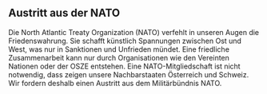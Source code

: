 ## Austritt aus der NATO

Die North Atlantic Treaty Organization (NATO) verfehlt in unseren Augen die Friedenswahrung. Sie schafft künstlich Spannungen zwischen Ost und West, was nur in Sanktionen und Unfrieden mündet. Eine friedliche Zusammenarbeit kann nur durch Organisationen wie den Vereinten Nationen oder der OSZE entstehen. Eine NATO-Mitgliedschaft ist nicht notwendig, dass zeigen unsere Nachbarstaaten Österreich und Schweiz. Wir fordern deshalb einen Austritt aus dem Militärbündnis NATO. 
